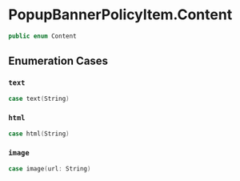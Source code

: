 # PopupBannerPolicyItem.Content

``` swift
public enum Content 
```

## Enumeration Cases

### `text`

``` swift
case text(String)
```

### `html`

``` swift
case html(String)
```

### `image`

``` swift
case image(url: String)
```
